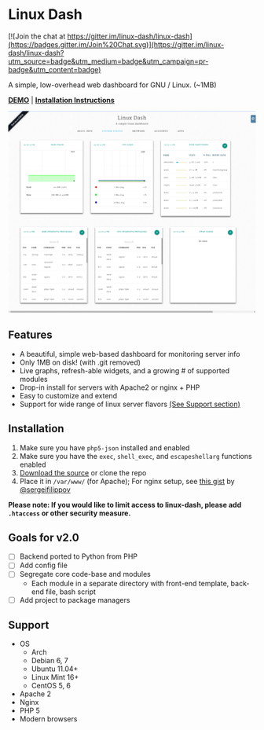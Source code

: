 # Linux Dash

[![Join the chat at https://gitter.im/linux-dash/linux-dash](https://badges.gitter.im/Join%20Chat.svg)](https://gitter.im/linux-dash/linux-dash?utm_source=badge&utm_medium=badge&utm_campaign=pr-badge&utm_content=badge)

A simple, low-overhead web dashboard for GNU / Linux. (~1MB)

[**DEMO**](http://linuxdash.afaqtariq.com) | [**Installation Instructions**](#installation)

![Linux Dash screenshot](https://raw.githubusercontent.com/afaqurk/screenshots/master/linux-dash/system-status-full.png)

## Features
* A beautiful, simple web-based dashboard for monitoring server info
* Only 1MB on disk! (with .git removed)
* Live graphs, refresh-able widgets, and a growing # of supported modules 
* Drop-in install for servers with Apache2 or nginx + PHP 
* Easy to customize and extend
* Support for wide range of linux server flavors [(See Support section)](#support)

## Installation

1. Make sure you have `php5-json` installed and enabled
2. Make sure you have the `exec`, `shell_exec`, and `escapeshellarg` functions enabled
3. [Download the source](https://github.com/afaqurk/linux-dash/archive/master.zip) or clone the repo 
4. Place it in `/var/www/` (for Apache); For nginx setup, see [this gist](https://gist.github.com/sergeifilippov/8909839) by [@sergeifilippov](https://github.com/sergeifilippov)

**Please note: If you would like to limit access to linux-dash, please add
`.htaccess` or other security measure.**

## Goals for v2.0
- [ ] Backend ported to Python from PHP
- [ ] Add config file
- [ ] Segregate core code-base and modules
  - Each module in a separate directory with front-end template, back-end file, bash script
- [ ] Add project to package managers

## Support
* OS
    * Arch
    * Debian 6, 7
    * Ubuntu 11.04+
    * Linux Mint 16+
    * CentOS 5, 6
* Apache 2
* Nginx
* PHP 5
* Modern browsers
